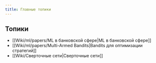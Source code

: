 ```yaml
---
title: Главные топики
---
```


## Топики
- [[Wiki/ml/papers/ML в банковской сфере|ML в банковской сфере]]
- [[Wiki/ml/papers/Multi-Armed Bandits|Bandits для оптимизации стратегий]]
- [[Wiki/Сверточные сети|Сверточные сети]]